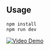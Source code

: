 ## Usage
```
npm install
npm run dev
```
[![Video Demo](https://img.youtube.com/vi/smP3Mj-yaks/0.jpg)](https://youtu.be/smP3Mj-yaks)
